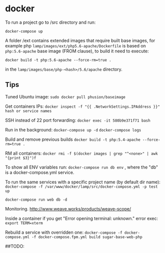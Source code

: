 docker
======

To run a project go to <project>/src directory and run:

`docker-compose up`

A folder <project>/ext contains extended images that require built base images,
for example php `lamp/images/ext/php5.6-apache/Dockerfile` is based on `php:5.6-apache` base image (FROM clause),
to build it need to execute:

`docker build -t php:5.6-apache --force-rm=true .`

in the `lamp/images/base/php-<hash>/5.6/apache` directory.

## Tips
Tuned Ubuntu image:
`sudo docker pull phusion/baseimage`

Get containers IPs:
`docker inspect -f "{{ .NetworkSettings.IPAddress }}" hash or service names`

SSH instead of 22 port forwarding:
`docker exec -it 580b9e371f71 bash`

Run in the background:
`docker-compose up -d`
`docker-compose logs`

Build and remove previous builds
`docker build -t php:5.4-apache --force-rm=true .`

RM all <none> containers:
`docker rmi -f $(docker images | grep "^<none>" | awk "{print $3}")f`

To show all ENV variables run:
`docker-compose run db env`
, where the "db" is a docker-compose.yml service.

To run the same services with a specific project name (by default dir name):
`docker-compose -f /var/www/docker/lamp/src/docker-compose.yml -p test up`

`docker-compose run web db -d`

Monitoring.
http://www.weave.works/products/weave-scope/

Inside a container if you get "Error opening terminal: unknown." error exec:
`export TERM=xterm`

Rebuild a service with overridden one:
`docker-compose -f docker-compose.yml -f docker-compose.fpm.yml build sugar-base-web-php`

##TODO:
